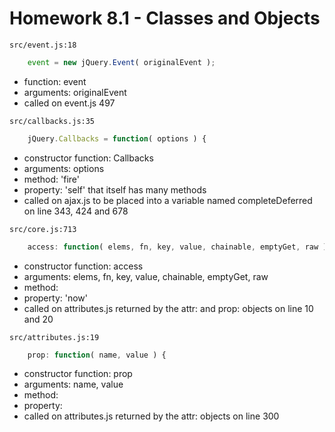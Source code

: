 # Homework 8.1 - Classes and Objects

`src/event.js:18`
```javascript
    event = new jQuery.Event( originalEvent );
```
* function: event
* arguments: originalEvent
* called on event.js 497

`src/callbacks.js:35`
```javascript
    jQuery.Callbacks = function( options ) {
```
* constructor function: Callbacks
* arguments: options
* method: 'fire'
* property: 'self' that itself has many methods
* called on ajax.js to be placed into a variable named completeDeferred on line 343, 424 and 678

`src/core.js:713`
```javascript
    access: function( elems, fn, key, value, chainable, emptyGet, raw ) {
```
* constructor function: access
* arguments: elems, fn, key, value, chainable, emptyGet, raw
* method: 
* property: 'now' 
* called on attributes.js returned by the attr: and prop: objects on line 10 and 20

`src/attributes.js:19`
```javascript
    prop: function( name, value ) {
```
* constructor function: prop
* arguments: name, value
* method: 
* property: 
* called on attributes.js returned by the attr: objects on line 300